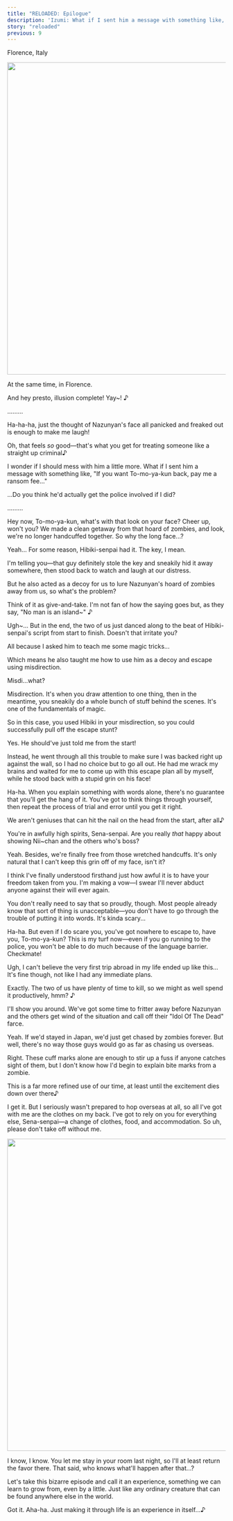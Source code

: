 ```yaml
---
title: "RELOADED: Epilogue"
description: 'Izumi: What if I sent him a message with something like, "If you want To-mo-ya-kun back, pay me a ransom fee…"'
story: "reloaded"
previous: 9
---
```


<Season s="Summer"/>

<Location>Florence, Italy</Location>

<Image src="/img/tl/reloaded/10/1.jpg" layout="responsive" width="1560" height="720" quality="100" />

<Narration>At the same time, in Florence.</Narration>

<Bubble character="Izumi">

And hey presto, illusion complete! Yay\~! ♪

</Bubble>

<Bubble character="Tomoya">

.........

</Bubble>

<Bubble character="Izumi">

Ha-ha-ha, just the thought of Nazunyan's face all panicked and freaked out is enough to make me laugh!

Oh, that feels _so_ good—that's what you get for treating someone like a straight up criminal♪

I wonder if I should mess with him a little more. What if I sent him a message with something like, "If you want To-mo-ya-kun back, pay me a ransom fee..."

...Do you think he'd actually get the police involved if I did?

</Bubble>

<Bubble character="Tomoya">

.........

</Bubble>

<Bubble character="Izumi">

Hey now, To-mo-ya-kun, what's with that look on your face? Cheer up, won't you? We made a clean getaway from that hoard of zombies, and look, we're no longer handcuffed together. So why the long face...?

</Bubble>

<Bubble character="Tomoya">

Yeah... For some reason, Hibiki-senpai had it. The key, I mean.

I'm telling you—that guy definitely stole the key and sneakily hid it away somewhere, then stood back to watch and laugh at our distress.

</Bubble>

<Bubble character="Izumi">

But he also acted as a decoy for us to lure Nazunyan's hoard of zombies away from us, so what's the problem?

Think of it as give-and-take. I'm not fan of how the saying goes but, as they say, "No man is an island\~" ♪

</Bubble>

<Bubble character="Tomoya">

Ugh\~... But in the end, the two of us just danced along to the beat of Hibiki-senpai's script from start to finish. Doesn't that irritate you?

All because I asked him to teach me some magic tricks...

Which means he also taught me how to use him as a decoy and escape using misdirection.

</Bubble>

<Bubble character="Izumi">

Misdi...what?

</Bubble>

<Bubble character="Tomoya">

Misdirection. It's when you draw attention to one thing, then in the meantime, you sneakily do a whole bunch of stuff behind the scenes. It's one of the fundamentals of magic.

</Bubble>

<Bubble character="Izumi">

So in this case, you used Hibiki in your misdirection, so you could successfully pull off the escape stunt?

</Bubble>

<Bubble character="Tomoya">

Yes. He should've just told me from the start!

Instead, he went through all this trouble to make sure I was backed right up against the wall, so I had no choice but to go all out. He had me wrack my brains and waited for me to come up with this escape plan all by myself, while he stood back with a stupid grin on his face!

</Bubble>

<Bubble character="Izumi">

Ha-ha. When you explain something with words alone, there's no guarantee that you'll get the hang of it. You've got to think things through yourself, then repeat the process of trial and error until you get it right.

We aren't geniuses that can hit the nail on the head from the start, after all♪

</Bubble>

<Bubble character="Tomoya">

You're in awfully high spirits, Sena-senpai. Are you really _that_ happy about showing Nii\~chan and the others who's boss?

</Bubble>

<Bubble character="Izumi">

Yeah. Besides, we're finally free from those wretched handcuffs. It's only natural that I can't keep this grin off of my face, isn't it?

I think I've finally understood firsthand just how awful it is to have your freedom taken from you. I'm making a vow—I swear I'll never abduct anyone against their will ever again.

</Bubble>

<Bubble character="Tomoya">

You don't really need to say that so proudly, though. Most people already know that sort of thing is unacceptable—you don't have to go through the trouble of putting it into words. It's kinda scary...

</Bubble>

<Bubble character="Izumi">

Ha-ha. But even if I do scare you, you've got nowhere to escape to, have you, To-mo-ya-kun? This is my turf now—even if you go running to the police, you won't be able to do much because of the language barrier. Checkmate!

</Bubble>

<Bubble character="Tomoya">

Ugh, I can't believe the very first trip abroad in my life ended up like this... It's fine though, not like I had any immediate plans.

</Bubble>

<Bubble character="Izumi">

Exactly. The two of us have plenty of time to kill, so we might as well spend it productively, hmm? ♪

I'll show you around. We've got some time to fritter away before Nazunyan and the others get wind of the situation and call off their "Idol Of The Dead" farce.

</Bubble>

<Bubble character="Tomoya">

Yeah. If we'd stayed in Japan, we'd just get chased by zombies forever. But well, there's no way those guys would go as far as chasing us overseas.

</Bubble>

<Bubble character="Izumi">

Right. These cuff marks alone are enough to stir up a fuss if anyone catches sight of them, but I don't know how I'd begin to explain bite marks from a zombie.

This is a far more refined use of our time, at least until the excitement dies down over there♪

</Bubble>

<Bubble character="Tomoya">

I get it. But I seriously wasn't prepared to hop overseas at all, so all I've got with me are the clothes on my back. I've got to rely on you for everything else, Sena-senpai—a change of clothes, food, and accommodation. So uh, please don't take off without me.

</Bubble>

<Image src="/img/tl/reloaded/10/cg.jpg" layout="responsive" width="1560" height="720" quality="100" />

<Bubble character="Izumi">

I know, I know. You let me stay in your room last night, so I'll at least return the favor there. That said, who knows what'll happen after that...?

Let's take this bizarre episode and call it an experience, something we can learn to grow from, even by a little. Just like any ordinary creature that can be found anywhere else in the world.

</Bubble>

<Bubble character="Tomoya">

Got it. Aha-ha. Just making it through life is an experience in itself...♪

</Bubble>

<Credits tl="<a href='https://nazunyan427.dreamwidth.org'>nazunyan427</a>" tlc="<a href='https://moricchiichan.tumblr.com/'>moricchiichan</a>" qc="<a href='https://allegiantheart.dreamwidth.org'>allegiantheart</a>, <a href='https://tomoya.moe'>Ren</a>" />
